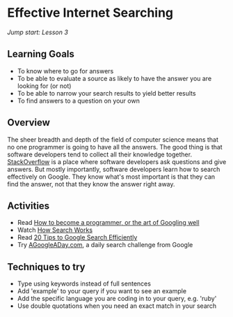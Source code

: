 # Effective Internet Searching
_Jump start: Lesson 3_

## Learning Goals
- To know where to go for answers
- To be able to evaluate a source as likely to have the answer you are looking for (or not)
- To be able to narrow your search results to yield better results
- To find answers to a question on your own

## Overview
The sheer breadth and depth of the field of computer science means that no one programmer is going to have all the answers. The good thing is that software developers tend to collect all their knowledge together. [StackOverflow](http://stackoverflow.com/) is a place where software developers ask questions and give answers. But mostly importantly, software developers learn how to search effectively on Google. They know what's most important is that they can find the answer, not that they know the answer right away.

## Activities
* Read [How to become a programmer, or the art of Googling well](https://okepi.wordpress.com/2014/08/21/how-to-become-a-programmer-or-the-art-of-googling-well/)
* Watch [How Search Works](https://www.youtube.com/watch?v=BNHR6IQJGZs)
* Read [20 Tips to Google Search Efficiently](http://www.lifehack.org/articles/technology/20-tips-use-google-search-efficiently.html)
* Try [AGoogleADay.com](http://www.agoogleaday.com/), a daily search challenge from Google

## Techniques to try
* Type using keywords instead of full sentences
* Add 'example' to your query if you want to see an example
* Add the specific language you are coding in to your query, e.g. 'ruby'
* Use double quotations when you need an exact match in your search
